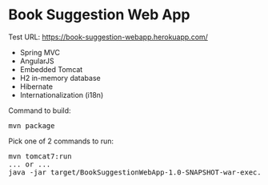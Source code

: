 # Book Suggestion Web App

Test URL: https://book-suggestion-webapp.herokuapp.com/

  * Spring MVC
  * AngularJS
  * Embedded Tomcat
  * H2 in-memory database
  * Hibernate
  * Internationalization (i18n)

Command to build: 
<pre>mvn package</pre>

Pick one of 2 commands to run: 
<pre>
mvn tomcat7:run
... or ...
java -jar target/BookSuggestionWebApp-1.0-SNAPSHOT-war-exec.jar
</pre>
